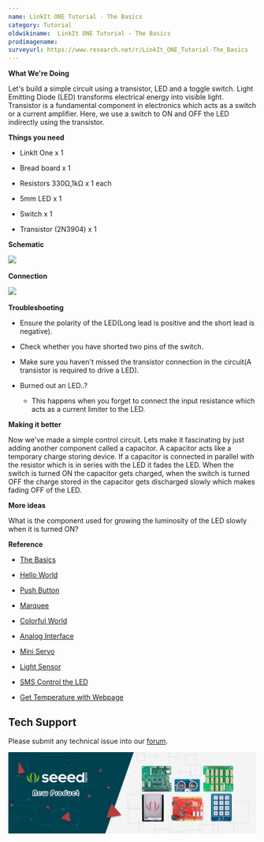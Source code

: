 ```yaml
---
name: LinkIt ONE Tutorial - The Basics
category: Tutorial
oldwikiname:  LinkIt ONE Tutorial - The Basics
prodimagename:
surveyurl: https://www.research.net/r/LinkIt_ONE_Tutorial-The_Basics
---
```



**What We're Doing**

Let's build a simple circuit using a transistor, LED and a toggle switch. Light Emitting Diode (LED) transforms electrical energy into visible light. Transistor is a fundamental component in electronics which acts as a switch or a current amplifier. Here, we use a switch to ON and OFF the LED indirectly using the transistor.

**Things you need**

*   LinkIt One x 1
*   Bread board x 1

*   Resistors 330Ω,1kΩ x 1 each

*   5mm LED x 1

*   Switch x 1
*   Transistor (2N3904) x 1

**Schematic**

![](https://files.seeedstudio.com/wiki/LinkIt_ONE_Tutorial-The_Basics/img/LinkItONE_Kit_0_1.jpg)

**Connection**

![](https://files.seeedstudio.com/wiki/LinkIt_ONE_Tutorial-The_Basics/img/LinkItONE_Kit_0_2.jpg)

**Troubleshooting**

*   Ensure the polarity of the LED(Long lead is positive and the short lead is negative).

*   Check whether you have shorted two pins of the switch.

*   Make sure you haven't missed the transistor connection in the circuit(A transistor is required to drive a LED).

*   Burned out an LED..?
    *   This happens when you forget to connect the input resistance which acts as a current limiter to the LED.

**Making it better**

Now we've made a simple control circuit. Lets make it fascinating by just adding another component called a capacitor. A capacitor acts like a temporary charge storing device. If a capacitor is connected in parallel with the resistor which is in series with the LED it fades the LED. When the switch is turned ON the capacitor gets charged, when the switch is turned OFF the charge stored in the capacitor gets discharged slowly which makes fading OFF of the LED.

**More ideas**

What is the component used for growing the luminosity of the LED slowly when it is turned ON?

**Reference**

*   [The Basics](/LinkIt_ONE_Tutorial-The_Basics)

*   [Hello World](/LinkIt_ONE_Tutorial-Hello_World)

*   [Push Button](/LinkIt_ONE_Tutorial-Push_Button)

*   [Marquee](/LinkIt_ONE_Tutorial-Marquee)

*   [Colorful World](/LinkIt_ONE_Tutorial-Colorful_World)

*   [Analog Interface](/LinkIt_ONE_Tutorial-Analog_Interface)

*   [Mini Servo](/LinkIt-ONE-Tutorial---Mini-Servo)

*   [Light Sensor](/LinkIt_ONE_Tutorial-Light-Sensor)

*   [SMS Control the LED](/LinkIt_ONE_Tutorial-SMS_control_the_LED)

*   [Get Temperature with Webpage](/LinkIt_ONE_Tutorial-Get_temperature_with_Webpage)

## Tech Support
Please submit any technical issue into our [forum](http://forum.seeedstudio.com/). <br /><p style="text-align:center"><a href="https://www.seeedstudio.com/act-4.html?utm_source=wiki&utm_medium=wikibanner&utm_campaign=newproducts" target="_blank"><img src="https://github.com/SeeedDocument/Wiki_Banner/raw/master/new_product.jpg" /></a></p>